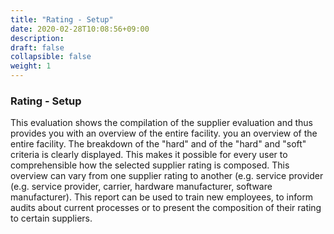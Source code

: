 ```yaml
---
title: "Rating - Setup"
date: 2020-02-28T10:08:56+09:00
description: 
draft: false
collapsible: false
weight: 1
---
```

### Rating - Setup

This evaluation shows the compilation of the supplier evaluation and thus provides you with an overview of the entire facility. 
you an overview of the entire facility. The breakdown of the "hard" and 
of the "hard" and "soft" criteria is clearly displayed. This makes it possible for every user to
comprehensible how the selected supplier rating is composed. This 
overview can vary from one supplier rating to another (e.g. service provider 
(e.g. service provider, carrier, hardware manufacturer, software manufacturer). This report 
can be used to train new employees, to inform audits about current processes or to present the composition of their rating to certain suppliers.